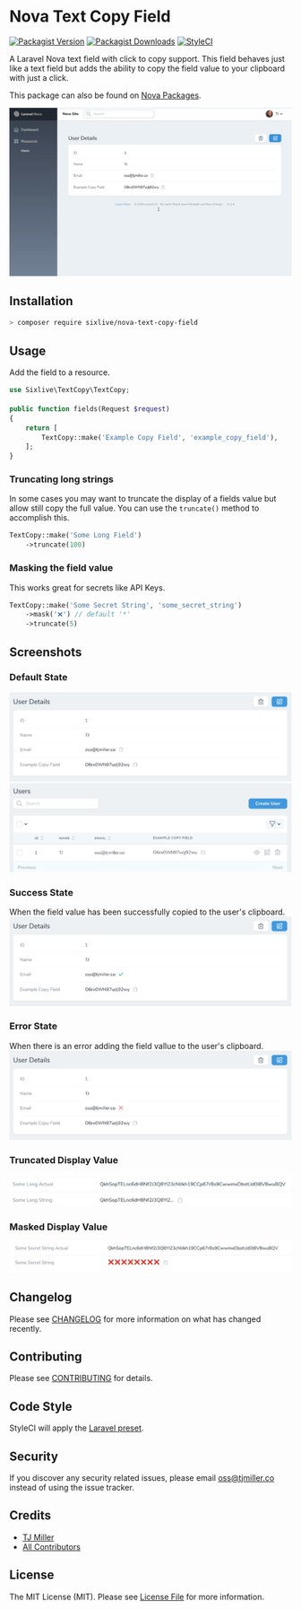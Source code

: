 # Nova Text Copy Field

[![Packagist Version](https://img.shields.io/packagist/v/sixlive/nova-text-copy-field.svg?style=flat-square)](https://packagist.org/packages/sixlive/nova-text-copy-field)
[![Packagist Downloads](https://img.shields.io/packagist/dt/sixlive/nova-text-copy-field.svg?style=flat-square)](https://packagist.org/packages/sixlive/nova-text-copy-field)
[![StyleCI](https://github.styleci.io/repos/152124692/shield)](https://github.styleci.io/repos/152124692)

A Laravel Nova text field with click to copy support. This field behaves just like a text field but adds the ability to copy the field value to your clipboard with just a click.

This package can also be found on [Nova Packages](https://novapackages.com/packages/sixlive/nova-text-copy-field).

![animated screenshot](.docs/animated.gif)

## Installation

```bash
> composer require sixlive/nova-text-copy-field
```

## Usage
Add the field to a resource.

```php
use Sixlive\TextCopy\TextCopy;

public function fields(Request $request)
{
    return [
        TextCopy::make('Example Copy Field', 'example_copy_field'),
    ];
}
```

### Truncating long strings
In some cases you may want to truncate the display of a fields value but allow still copy the full value. You can use the `truncate()` method to accomplish this.

```php
TextCopy::make('Some Long Field')
    ->truncate(100)
```

### Masking the field value
This works great for secrets like API Keys.

```php
TextCopy::make('Some Secret String', 'some_secret_string')
    ->mask('❌') // default '*'
    ->truncate(5)
```

## Screenshots
### Default State
![default](.docs/default.png)
![default](.docs/index.png)

### Success State
When the field value has been successfully copied to the user's clipboard.
![success](.docs/success.png)

### Error State
When there is an error adding the field vallue to the user's clipboard.
![error](.docs/error.png)

### Truncated Display Value
![truncated display](.docs/truncated-screenshot.png)

### Masked Display Value
![masked display](.docs/masked-screenshot.png)

## Changelog
Please see [CHANGELOG](CHANGELOG.md) for more information on what has changed recently.

## Contributing
Please see [CONTRIBUTING](CONTRIBUTING.md) for details.

## Code Style
StyleCI will apply the [Laravel preset](https://docs.styleci.io/presets#laravel).

## Security
If you discover any security related issues, please email oss@tjmiller.co instead of using the issue tracker.

## Credits
- [TJ Miller](https://github.com/sixlive)
- [All Contributors](../../contributors)

## License
The MIT License (MIT). Please see [License File](LICENSE.md) for more information.
